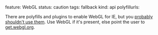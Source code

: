 feature: WebGL
status: caution
tags: fallback
kind: api
polyfillurls:

There are polyfills and plugins to enable WebGL for IE, but you [probably shouldn't use them](http://blog.virtualglobebook.com/2011/10/webgl-in-internet-explorer.html). Use WebGL if it's present, else point the user to [get.webgl.org](http://get.webgl.org/).
